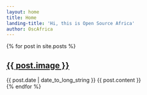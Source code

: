 ```yaml
---
layout: home
title: Home
landing-title: 'Hi, this is Open Source Africa'
author: OscAfrica
---
```

  {% for post in site.posts %}
  <article>
    <h2>
      <a href="{{ post.url }}">
        {{ post.image }} 
      </a>
    </h2>
    <time datetime="{{ post.date | date: "%Y-%m-%d" }}">{{ post.date | date_to_long_string }}</time>
    {{ post.content }}
  </article>
{% endfor %}